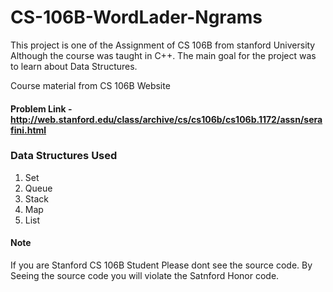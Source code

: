 # CS-106B-WordLader-Ngrams

This project is one of the Assignment of CS 106B from stanford University
Although the course was taught in C++. The main goal for the project was
to learn about Data Structures.

Course material from CS 106B Website

#### Problem Link - http://web.stanford.edu/class/archive/cs/cs106b/cs106b.1172/assn/serafini.html

### Data Structures Used
1. Set
2. Queue
3. Stack
4. Map
5. List

#### Note
If you are Stanford CS 106B Student Please dont see the source code.
By Seeing the source code you will violate the Satnford Honor code.
